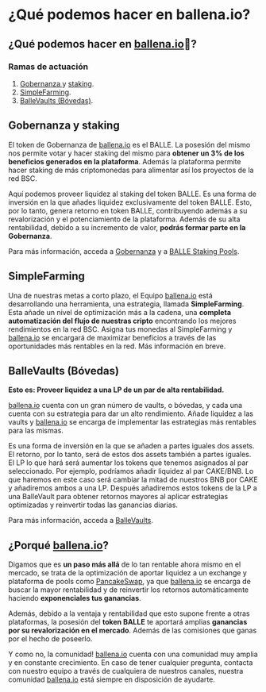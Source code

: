 # ¿Qué podemos hacer en ballena.io?

## ¿Qué podemos hacer en [ballena.io](https://ballena.io/)🐋?

### Ramas de actuación

1. [Gobernanza ](gobernanza.md)y [staking](productos/balle-staking-pool.md#balle-staking-pool-app-de-gobernanza).
2. [SimpleFarming](productos/simplefarming.md).
3. [BalleVaults \(Bóvedas\)](productos/#ballevaults-bovedas).



## Gobernanza y staking

El token de Gobernanza de [ballena.io](https://ballena.io/) es el BALLE. La posesión del mismo nos permite votar y hacer staking del mismo para **obtener un 3% de los beneficios generados en la plataforma**. Además la plataforma permite hacer staking de más criptomonedas para alimentar así los proyectos de la red BSC.

Aquí podemos proveer liquidez al staking del token BALLE. Es una forma de inversión en la que añades liquidez exclusivamente del token BALLE. Esto, por lo tanto, genera retorno en token BALLE, contribuyendo además a su revalorización y el potenciamiento de la plataforma. Además de su alta rentabilidad, debido a su incremento de valor, **podrás formar parte en la Gobernanza**.

Para más información, acceda a [Gobernanza](gobernanza.md) y a [BALLE Staking Pools](productos/balle-staking-pool.md).



## SimpleFarming

Una de nuestras metas a corto plazo, el Equipo [ballena.io](https://ballena.io/) está desarrollando una herramienta, una estrategia, llamada **SimpleFarming**. Esta añade un nivel de optimización más a la cadena, una **completa automatización del flujo de nuestras cripto** encontrando los mejores rendimientos en la red BSC. Asigna tus monedas al SimpleFarming y [ballena.io](https://ballena.io/) se encargará de maximizar beneficios a través de las oportunidades más rentables en la red. Más información en breve.



## BalleVaults \(Bóvedas\)

**Esto es: Proveer liquidez a una LP de un par de alta rentabilidad.**

[ballena.io](https://ballena.io/) cuenta con un gran número de vaults, o bóvedas, y cada una cuenta con su estrategia para dar un alto rendimiento. Añade liquidez a las vaults y [ballena.io](https://ballena.io/) se encarga de implementar las estrategias más rentables para las mismas.

Es una forma de inversión en la que se añaden a partes iguales dos assets. El retorno, por lo tanto, será de estos dos assets también a partes iguales. El LP lo que hará será aumentar los tokens que tenemos asignados al par seleccionado. Por ejemplo, podríamos añadir liquidez al par CAKE/BNB. Lo que haremos en este caso será cambiar la mitad de nuestros BNB por CAKE y añadiremos ambos a una LP. Después añadiremos estos tokens de la LP a una BalleVault para obtener retornos mayores al aplicar estrategias optimizadas y reinvertir todas las ganancias diarias.

Para más información, acceda a [BalleVaults](productos/ballevaults-de-pancake-swap.md).



## ¿Porqué [ballena.io](https://ballena.io/)?

Digamos que es **un paso más allá** de lo tan rentable ahora mismo en el mercado, se trata de la optimización de aportar liquidez a un exchange y plataforma de pools como [PancakeSwap](https://pancakeswap.finance/), ya que [ballena.io](https://ballena.io/) se encarga de buscar la mayor rentabilidad y de reinvertir los retornos automáticamente haciendo **exponenciales tus ganancias**.

Además, debido a la ventaja y rentabilidad que esto supone frente a otras plataformas, la posesión del **token BALLE** te aportará amplias **ganancias por su revalorización en el mercado**. Además de las comisiones que ganas por el hecho de poseerlo.

Y como no, la comunidad! [ballena.io](https://ballena.io/) cuenta con una comunidad muy amplia y en constante crecimiento. En caso de tener cualquier pregunta, contacta con nuestro equipo a través de cualquiera de nuestros canales, nuestra comunidad [ballena.io](https://ballena.io/) está siempre en disposición de ayudarte.





